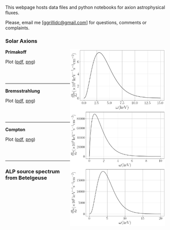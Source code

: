 This webpage hosts data files and python notebooks for axion astrophysical fluxes. 

Please, email me [ggrillidc@gmail.com] for questions, comments or complaints.

### Solar Axions

<img align="right" width="300" src="plots/plots_png/Primakoff_axion_flux_plot.png">

**Primakoff**

Plot ([pdf](https://github.com/ggrillidc/AxionAstrophysicalFluxes/raw/master/plots/Primakoff_axion_flux_plot.pdf), [png](https://github.com/ggrillidc/AxionAstrophysicalFluxes/blob/main/plots/plots_png/Primakoff_axion_flux_plot.png))


### &nbsp;



---

<img align="right" width="300" src="plots/plots_png/Bremsstrahlung_axion_flux_plot.png">

**Bremsstrahlung**

Plot ([pdf](https://github.com/ggrillidc/AxionAstrophysicalFluxes/raw/master/plots/Bremsstrahlung_axion_flux_plot.pdf), [png](https://github.com/ggrillidc/AxionAstrophysicalFluxes/blob/main/plots/plots_png/Bremsstrahlung_axion_flux_plot.png))



### &nbsp;



---

<img align="right" width="300" src="plots/plots_png/Compton_axion_flux_plot.png">

**Compton**

Plot ([pdf](https://github.com/ggrillidc/AxionAstrophysicalFluxes/raw/master/plots/Compton_axion_flux_plot.pdf), [png](https://github.com/ggrillidc/AxionAstrophysicalFluxes/blob/main/plots/plots_png/Compton_axion_flux_plot.png))



### &nbsp;



---

### ALP source spectrum from Betelgeuse
